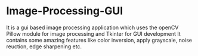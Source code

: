 # Image-Processing-GUI
It is a gui based image processing application which uses the openCV Pillow module for image processing and Tkinter for GUI development
It contains some amazing features like color inversion, apply grayscale, noise reuction, edge sharpening etc.
